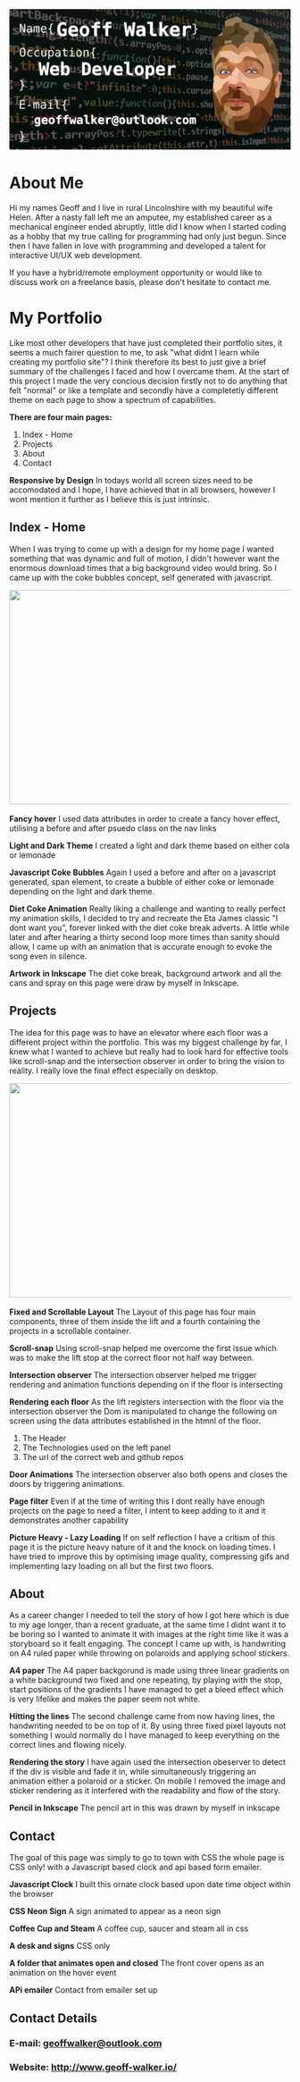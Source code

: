 <img src="https://github.com/Geoff-Walker/Geoff-Walker/blob/main/my-banner.png">

# About Me
Hi my names Geoff and I live in rural Lincolnshire with my beautiful wife Helen. After a nasty fall left me an amputee, my established career as a mechanical engineer ended abruptly, little did I know when I started coding as a hobby that my true calling for programming had only just begun. Since then I have fallen in love with programming and developed a talent for interactive UI/UX web development.

If you have a hybrid/remote employment opportunity or would like to discuss work on a freelance basis, please don't hesitate to contact me.

# My Portfolio
Like most other developers that have just completed their portfolio sites, it seems a much fairer question to me, to ask "what didnt I learn while creating my portfolio site"? I think therefore its best to just give a brief summary of the challenges I faced and how I overcame them.  At the start of this project I made the very concious decision firstly not to do anything that felt "normal" or like a template and secondly have a completetly different theme on each page to show a spectrum of capabilities.  

__There are four main pages:__
1. Index - Home
2. Projects
3. About
4. Contact

__Responsive by Design__
In todays world all screen sizes need to be accomodated and I hope, I have achieved that in all browsers, however I wont mention it further as I believe this is just intrinsic.


## Index - Home ##
When I was trying to come up with a design for my home page I wanted something that was dynamic and full of motion, I didn't however want the enormous download times that a big background video would bring. So I came up with the coke bubbles concept, self generated with javascript.  

<div align="center">
<img src="https://github.com/Geoff-Walker/Geoff-Walker/blob/main/geoff-walker.io.gif" width="512" height="384">
</div>

__Fancy hover__
I used data attributes in order to create a fancy hover effect, utilising a before and after psuedo class on the nav links

__Light and Dark Theme__
I created a light and dark theme based on either cola or lemonade

__Javascript Coke Bubbles__
Again I used a before and after on a javascript generated, span element, to create a bubble of either coke or lemonade depending on the light and dark theme.

__Diet Coke Animation__
Really liking a challenge and wanting to really perfect my animation skills, I decided to try and recreate the Eta James classic "I dont want you", forever linked with the diet coke break adverts.  A little while later and after hearing a thirty second loop more times than sanity should allow, I came up with an animation that is accurate enough to evoke the song even in silence.

__Artwork in Inkscape__
The diet coke break, background artwork and all the cans and spray on this page were draw by myself in Inkscape.

## Projects ## 
The idea for this page was to have an elevator where each floor was a different project within the portfolio.  This was my biggest challenge by far, I knew what I wanted to achieve but really had to look hard for effective tools like scroll-snap and the intersection observer in order to bring the vision to reality.  I really love the final effect especially on desktop.

<div align="center">
<img src="https://github.com/Geoff-Walker/Geoff-Walker/blob/main/Projects.gif" width="512" height="384">
</div>


__Fixed and Scrollable Layout__
The Layout of this page has four main components, three of them inside the lift and a fourth containing the projects in a scrollable container.  

__Scroll-snap__
Using scroll-snap helped me overcome the first issue which was to make the lift stop at the correct floor not half way between.

__Intersection observer__
The intersection observer helped me trigger rendering and animation functions depending on if the floor is intersecting 

__Rendering each floor__
As the lift registers intersection with the floor via the intersection observer the Dom is manipulated to change the following on screen using the data attributes established in the htmnl of the floor.

1. The Header
2. The Technologies used on the left panel
3. The url of the correct web and github repos

__Door Animations__
The intersection observer also both opens and closes the doors by triggering animations.

__Page filter__
Even if at the time of writing this I dont really have enough projects on the page to need a filter, I intent to keep adding to it and it demonstrates another capability

__Picture Heavy  - Lazy Loading__
If on self reflection I have a critism of this page it is the picture heavy nature of it and the knock on loading times.  I have tried to improve this by optimising image quality, compressing gifs and implementing lazy loading on all but the first two floors.


## About ## 
As a career changer I needed to tell the story of how I got here which is due to my age longer, than a recent graduate, at the same time I didnt want it to be boring so I wanted to animate it with images at the right time like it was a storyboard so it fealt engaging.  The concept I came up with, is handwriting on A4 ruled paper while throwing on polaroids and applying school stickers.

__A4 paper__
The A4 paper backgorund is made using three linear gradients on a white background two fixed and one repeating, by playing with the stop, start positions of the gradients I have managed to get a bleed effect which is very lifelike and makes the paper seem not white.

__Hitting the lines__
The second challenge came from now having lines, the handwriting needed to be on top of it.  By using three fixed pixel layouts not something I would normally do I have managed to keep everything on the correct lines and flowing nicely.

__Rendering the story__
I have again used the intersection obeserver to detect if the div is visible and fade it in, while simultaneously triggering an animation either a polaroid or a sticker.
On mobile I removed the image and sticker rendering as it interfered with the readability and flow of the story.

__Pencil in Inkscape__
The pencil art in this was drawn by myself in inkscape

## Contact ##
The goal of this page was simply to go to town with CSS the whole page is CSS only! with a Javascript based clock and api based form emailer.

__Javascript Clock__
I built this ornate clock based upon date time object within the browser

__CSS Neon Sign__
A sign animated to appear as a neon sign

__Coffee Cup and Steam__
A coffee cup, saucer and steam all in css

__A desk and signs__
CSS only

__A folder that animates open and closed__
The front cover opens as an animation on the hover event

__APi emailer__
Contact from emailer set up                                                                                         


## Contact Details
### E-mail:   geoffwalker@outlook.com 
### Website:  http://www.geoff-walker.io/
